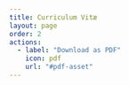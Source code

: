 ```yaml
---
title: Curriculum Vitæ
layout: page
order: 2
actions:
  - label: "Download as PDF"
    icon: pdf
    url: "#pdf-asset"
---
```


